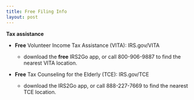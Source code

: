 ```yaml
---
title: Free Filing Info
layout: post
---
```


**Tax assistance**

- **Free** Volunteer Income Tax Assistance (VITA): IRS.gov/VITA  
   - download the **free** IRS2Go app, or call 800-906-9887 to find the nearest VITA location.

-  **Free** Tax Counseling for the Elderly (TCE): IRS.gov/TCE  
   - download the IRS2Go app, or call 888-227-7669 to find the nearest TCE location.
